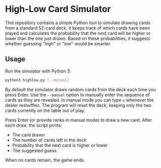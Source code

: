 # High-Low Card Simulator

This repository contains a simple Python tool to simulate drawing cards from a standard 52-card deck. It keeps track of which cards have been played and calculates the probability that the next card will be higher or lower than the one just drawn. Based on these probabilities, it suggests whether guessing "high" or "low" would be smarter.

## Usage

Run the simulator with Python 3:

```bash
python3 highlow.py [--manual]
```

By default the simulator draws random cards from the deck each time you press
Enter. Use the `--manual` option to manually enter the sequence of cards as
they are revealed. In manual mode you can type `s` whenever the dealer
reshuffles. The program will reset the deck, keeping only the two cards
currently on the table out of play.

Press Enter (or provide ranks in manual mode) to draw a new card. After each
draw, the script prints:

- The card drawn
- The number of cards left in the deck
- Probability that the next card is higher or lower
- The suggested guess

When no cards remain, the game ends.
